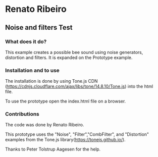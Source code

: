 # Renato Ribeiro

## Noise and filters Test

### What does it do?
This example creates a possible bee sound using noise generators, distortion and filters. It is expanded on the Prototype example.

### Installation and to use
The installation is done by using Tone.js CDN (https://cdnjs.cloudflare.com/ajax/libs/tone/14.8.10/Tone.js) into the html file.

To use the prototype open the index.html file on a browser.

### Contributions
The code was done by Renato Ribeiro.

This prototype uses the "Noise", "Filter","CombFilter", and "Distortion" examples from the Tone.js library(https://tonejs.github.io/).

Thanks to Peter Tolstrup Aagesen for the help.